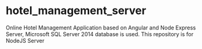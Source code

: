 # hotel_management_server
Online Hotel Management Application based on Angular and Node Express Server, Microsoft SQL Server 2014 database is used. This repository is for NodeJS Server
